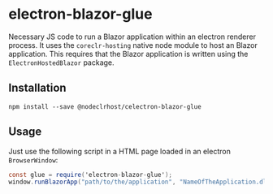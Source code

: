 # electron-blazor-glue

Necessary JS code to run a Blazor application within an electron renderer process.
It uses  the `coreclr-hosting` native node module to host an Blazor application.
This requires that the Blazor application is written using the `ElectronHostedBlazor` package.

## Installation

```shell
npm install --save @nodeclrhost/celectron-blazor-glue
```

## Usage

Just use the following script in a HTML page loaded in an electron `BrowserWindow`:

```cs
const glue = require('electron-blazor-glue');
window.runBlazorApp("path/to/the/application", "NameOfTheApplication.dll");
```

